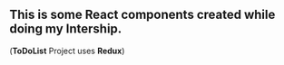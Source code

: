 ## This is some React components created while doing my Intership.

(**ToDoList** Project uses **Redux**)
